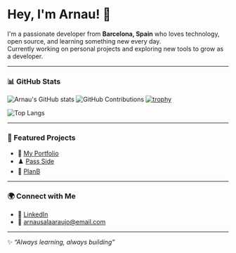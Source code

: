 # Hey, I'm Arnau! 👋

I'm a passionate developer from **Barcelona, Spain** who loves technology, open source, and learning something new every day.  
Currently working on personal projects and exploring new tools to grow as a developer.

---

### 📊 GitHub Stats
![Arnau's GitHub stats](https://github-readme-stats.vercel.app/api?username=arnau-sala&show_icons=true&theme=blue_navy)
![GitHub Contributions](https://github-contributor-stats.vercel.app/api?username=arnau-sala&limit=5&theme=blueberry&combine_all_yearly_contributions=true)
[![trophy](https://github-profile-trophy.vercel.app/?username=arnau-sala&theme=algolia&row=1&column=6)](https://github.com/ryo-ma/github-profile-trophy)

![Top Langs](https://github-readme-stats.vercel.app/api/top-langs/?username=arnau-sala&layout=compact&theme=blue_navy)  


---

### 📌 Featured Projects
- 🔗 [My Portfolio](https://arnau-sala.github.io/portfolio/)  
- ♟️ [Pass Side](https://github.com/arnau-sala/your-repo)  
- 🎉 [PlanB](https://github.com/arnau-sala/another-repo)  

---

### 🌍 Connect with Me
- 💼 [LinkedIn](www.linkedin.com/in/arnau-sala-araujo)  
- 📧 arnausalaaraujo@email.com  

---

✨ _“Always learning, always building”_
